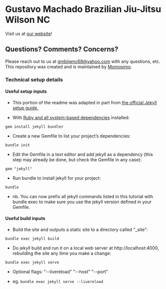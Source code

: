 # Gustavo Machado Brazilian Jiu-Jitsu Wilson NC

Visit us at [our website](http://www.gmbjjwnc.com)!

## Questions? Comments? Concerns?

Please reach out to us at gmbjjwnc68@yahoo.com with any questions, etc. This repository was created and is maintained by [Momosimo](https://github.com/Momosimo).

### Technical setup details

#### Useful setup inputs

- This portion of the readme was adapted in part from [the official Jekyll setup guide.](https://jekyllrb.com/docs/step-by-step/01-setup/)

- With [Ruby and all system-based dependencies](https://jekyllrb.com/docs/installation/) installed:

`gem install jekyll bundler`

- Create a new Gemfile to list your project’s dependencies:

`bundle init`

- Edit the Gemfile in a text editor and add jekyll as a dependency (this step may already be done, but check the Gemfile in any case):

`gem "jekyll"`

- Run bundle to install jekyll for your project:

`bundle`

- nb. You can now prefix all jekyll commands listed in this tutorial with bundle exec to make sure you use the jekyll version defined in your Gemfile.

#### Useful build inputs

- Build the site and outputs a static site to a directory called "_site":

`bundle exec jekyll build`

- Do jekyll build and run it on a local web server at http://localhost:4000, rebuilding the site any time you make a change:

`bundle exec jekyll serve`

- Optional flags: "--livereload" "--host" "--port"

- eg. `bundle exec jekyll serve --livereload`
